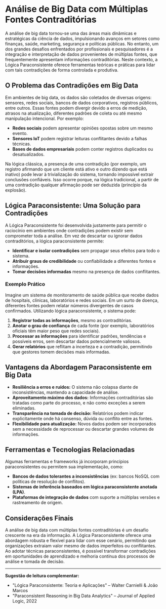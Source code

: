 
# Análise de Big Data com Múltiplas Fontes Contraditórias

A análise de big data tornou-se uma das áreas mais dinâmicas e estratégicas da ciência de dados, impulsionando avanços em setores como finanças, saúde, marketing, segurança e políticas públicas. No entanto, um dos grandes desafios enfrentados por profissionais e pesquisadores é a integração e interpretação de dados provenientes de múltiplas fontes, que frequentemente apresentam informações contraditórias. Neste contexto, a Lógica Paraconsistente oferece ferramentas teóricas e práticas para lidar com tais contradições de forma controlada e produtiva.

## O Problema das Contradições em Big Data

Em ambientes de big data, os dados são coletados de diversas origens: sensores, redes sociais, bancos de dados corporativos, registros públicos, entre outros. Essas fontes podem divergir devido a erros de medição, atrasos na atualização, diferentes padrões de coleta ou até mesmo manipulação intencional. Por exemplo:

- **Redes sociais** podem apresentar opiniões opostas sobre um mesmo evento.
- **Sensores IoT** podem registrar leituras conflitantes devido a falhas técnicas.
- **Bases de dados empresariais** podem conter registros duplicados ou desatualizados.

Na lógica clássica, a presença de uma contradição (por exemplo, um registro afirmando que um cliente está ativo e outro dizendo que está inativo) pode levar à trivialização do sistema, tornando impossível extrair conclusões confiáveis. Isso ocorre porque, na lógica tradicional, a partir de uma contradição qualquer afirmação pode ser deduzida (princípio da explosão).

## Lógica Paraconsistente: Uma Solução para Contradições

A Lógica Paraconsistente foi desenvolvida justamente para permitir o raciocínio em ambientes onde contradições podem existir sem comprometer toda a análise. Em vez de descartar ou ignorar dados contraditórios, a lógica paraconsistente permite:

- **Identificar e isolar contradições** sem propagar seus efeitos para todo o sistema.
- **Atribuir graus de credibilidade** ou confiabilidade a diferentes fontes e informações.
- **Tomar decisões informadas** mesmo na presença de dados conflitantes.

### Exemplo Prático

Imagine um sistema de monitoramento de saúde pública que recebe dados de hospitais, clínicas, laboratórios e redes sociais. Em um surto de doença, diferentes fontes podem relatar números divergentes de casos confirmados. Utilizando lógica paraconsistente, o sistema pode:

1. **Registrar todas as informações**, mesmo as contraditórias.
2. **Anotar o grau de confiança** de cada fonte (por exemplo, laboratórios oficiais têm maior peso que redes sociais).
3. **Processar as informações** para identificar padrões, tendências e possíveis erros, sem descartar dados potencialmente valiosos.
4. **Gerar relatórios** que reflitam a incerteza e a contradição, permitindo que gestores tomem decisões mais informadas.

## Vantagens da Abordagem Paraconsistente em Big Data

- **Resiliência a erros e ruídos:** O sistema não colapsa diante de inconsistências, mantendo a capacidade de análise.
- **Aproveitamento máximo dos dados:** Informações contraditórias são tratadas como parte do processo, e não como exceções a serem eliminadas.
- **Transparência na tomada de decisão:** Relatórios podem indicar explicitamente onde há consenso, dúvida ou conflito entre as fontes.
- **Flexibilidade para atualização:** Novos dados podem ser incorporados sem a necessidade de reprocessar ou descartar grandes volumes de informações.

## Ferramentas e Tecnologias Relacionadas

Algumas ferramentas e frameworks já incorporam princípios paraconsistentes ou permitem sua implementação, como:

- **Bancos de dados tolerantes a inconsistências** (ex: bancos NoSQL com políticas de resolução de conflitos).
- **Sistemas de inferência baseados em lógica paraconsistente anotada (LPA)**.
- **Plataformas de integração de dados** com suporte a múltiplas versões e rastreamento de origem.

## Considerações Finais

A análise de big data com múltiplas fontes contraditórias é um desafio crescente na era da informação. A Lógica Paraconsistente oferece uma abordagem robusta e flexível para lidar com esse cenário, permitindo que organizações extraiam valor mesmo de dados imperfeitos ou conflitantes. Ao adotar técnicas paraconsistentes, é possível transformar contradições em oportunidades de aprendizado e melhoria contínua dos processos de análise e tomada de decisão.

---

**Sugestão de leitura complementar:**  
- "Lógica Paraconsistente: Teoria e Aplicações" – Walter Carnielli & João Marcos  
- "Paraconsistent Reasoning in Big Data Analytics" – Journal of Applied Logic, 2022

```
